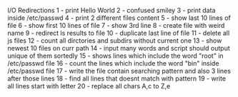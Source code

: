 I/O Redirections
1 - print Hello World
2 - confused smiley
3 - print data inside /etc/passwd
4 - print 2 different files content
5 - show last 10 lines of file
6 - show first 10 lines of file
7 - show 3rd line
8 - create file with weird name
9 - redirect ls results to file
10 - duplicate last line of file
11 - delete all js files
12 - count all dirctories and subdirs without current one
13 - show newest 10 files on curr path
14 - input many words and script should output unique of them sortedly
15 - shows lines which include the word "root" in /etc/passwd file
16 - count the lines which include the word "bin" inside /etc/passwd file
17 - write the file contain searching pattern and also 3 lines after those lines
18 - find all lines that doesnt match with pattern
19 - write all lines start with letter
20 - replace all chars A,c to Z,e
